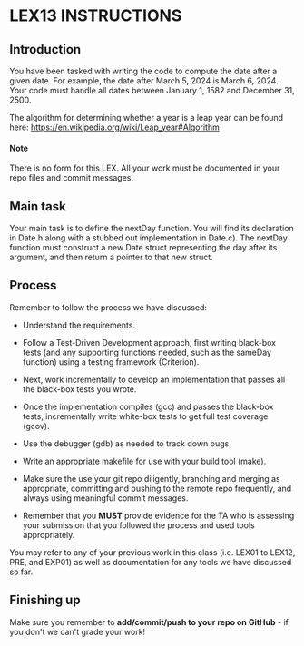 # LEX13 INSTRUCTIONS

## Introduction

You have been tasked with writing the code to compute the date after a given date.  For example, the date after March 5, 2024 is March 6, 2024. Your code must handle all dates between January 1, 1582 and December 31, 2500.

The algorithm for determining whether a year is a leap year can be found here: https://en.wikipedia.org/wiki/Leap_year#Algorithm

#### Note

There is no form for this LEX.  All your work must be documented in your repo files and commit messages.


## Main task

Your main task is to define the nextDay function.  You will find its declaration in Date.h along with a stubbed out implementation in Date.c).  The nextDay function must construct a new Date struct representing the day after its argument, and then return a pointer to that new struct.

## Process

Remember to follow the process we have discussed:

- Understand the requirements.

- Follow a Test-Driven Development approach, first writing black-box tests (and any supporting functions needed, such as the sameDay function) using a testing framework (Criterion).

- Next, work incrementally to develop an implementation that passes all the black-box tests you wrote.

- Once the implementation compiles (gcc) and passes the black-box tests, incrementally write white-box tests to get full test coverage (gcov).

- Use the debugger (gdb) as needed to track down bugs.

- Write an appropriate makefile for use with your build tool (make).

- Make sure the use your git repo diligently, branching and merging as appropriate, committing and pushing to the remote repo frequently, and always using meaningful commit messages.
  
- Remember that you **MUST** provide evidence for the TA who is assessing your submission that you followed the process and used tools appropriately.

You may refer to any of your previous work in this class (i.e. LEX01 to LEX12, PRE, and EXP01) as well as documentation for any tools we have discussed so far.

## Finishing up

Make sure you remember to **add/commit/push to your repo on GitHub** - if you don't we can't grade your work!
